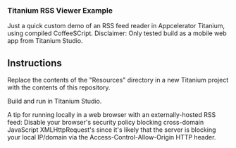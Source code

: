 ### Titanium RSS Viewer Example ###

Just a quick custom demo of an RSS feed reader in Appcelerator Titanium, using compiled CoffeeSCript.
Disclaimer: Only tested build as a mobile web app from Titanium Studio.

## Instructions ##

Replace the contents of the "Resources" directory in a new Titanium project with the contents of this repository.

Build and run in Titanium Studio.

A tip for running locally in a web browser with an externally-hosted RSS feed:
Disable your browser's security policy blocking cross-domain JavaScript XMLHttpRequest's since it's likely that the server is blocking your local IP/domain via the Access-Control-Allow-Origin HTTP header.

